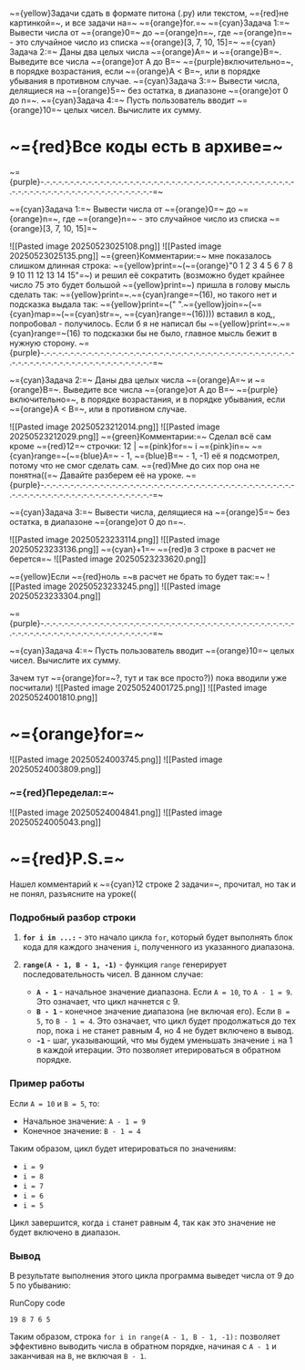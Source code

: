 ~={yellow}Задачи сдать в формате питона (.py) или текстом, ~={red}не картинкой=~, и все задачи на=~ ~={orange}for.=~
~={cyan}Задача 1:=~ Вывести числа от ~={orange}0=~ до ~={orange}n=~, где ~={orange}n=~ - это случайное число из списка ~={orange}[3, 7, 10, 15]=~
~={cyan}Задача 2:=~ Даны два целых числа ~={orange}A=~ и ~={orange}В=~. Выведите все числа ~={orange}от A до B=~ ~={purple}включительно=~, в порядке возрастания, если ~={orange}A < B=~, или в порядке убывания в противном случае.
~={cyan}Задача 3:=~ Вывести числа, делящиеся на ~={orange}5=~ без остатка, в диапазоне ~={orange}от 0 до n=~.
~={cyan}Задача 4:=~ Пусть пользователь вводит ~={orange}10=~ целых чисел. Вычислите их сумму.

# ~={red}Все коды есть в архиве=~
~={purple}-.-.-.-.-.-.-.-.-.-.-.-.-.-.-.-.-.-.-.-.-.-.-.-.-.-.-.-.-.-.-.-.-.-.-.-.-.-.-.-.-.-.-.-.-.-.-.-.-.-.-.-.-.-.-.-.-.-.-.-.-.-.-.-.-.-.-=~

~={cyan}Задача 1:=~ Вывести числа от ~={orange}0=~ до ~={orange}n=~, где ~={orange}n=~ - это случайное число из списка ~={orange}[3, 7, 10, 15]=~

![[Pasted image 20250523025108.png]]
![[Pasted image 20250523025135.png]]
~={green}Комментарии:=~ мне показалось слишком длинная строка:
~={yellow}print=~(~={orange}"0 1 2 3 4 5 6 7 8 9 10 11 12 13 14 15"=~)
и решил её сократить (возможно будет крайнее число 75 это будет большой ~={yellow}print=~)
пришла в голову мысль сделать так: ~={yellow}print=~.~={cyan}range=~(16), но такого нет и подсказка выдала так:
~={yellow}print=~(" ".~={yellow}join=~(~={cyan}map=~(~={cyan}str=~, ~={cyan}range=~(16))))
вставил в код,, попробовал - получилось.
Если б я не написал бы ~={yellow}print=~.~={cyan}range=~(16) то подсказки бы не было, главное мысль бежит в нужную сторону.
~={purple}-.-.-.-.-.-.-.-.-.-.-.-.-.-.-.-.-.-.-.-.-.-.-.-.-.-.-.-.-.-.-.-.-.-.-.-.-.-.-.-.-.-.-.-.-.-.-.-.-.-.-.-.-.-.-.-.-.-.-.-.-.-.-.-.-.-.-=~

~={cyan}Задача 2:=~ Даны два целых числа ~={orange}A=~ и ~={orange}В=~. Выведите все числа ~={orange}от A до B=~ ~={purple}включительно=~, в порядке возрастания, и в порядке убывания, если ~={orange}A < B=~, или в противном случае.

![[Pasted image 20250523212014.png]]
![[Pasted image 20250523212029.png]]
~={green}Комментарии:=~
Сделал всё сам кроме ~={red}12=~ строчки:      12    |      ~={pink}for=~ i ~={pink}in=~ ~={cyan}range=~(~={blue}A=~ - 1, ~={blue}B=~ - 1, -1)
её я подсмотрел, потому что не смог сделать сам.
~={red}Мне до сих пор она не понятна((=~ Давайте разберем её на уроке.
~={purple}-.-.-.-.-.-.-.-.-.-.-.-.-.-.-.-.-.-.-.-.-.-.-.-.-.-.-.-.-.-.-.-.-.-.-.-.-.-.-.-.-.-.-.-.-.-.-.-.-.-.-.-.-.-.-.-.-.-.-.-.-.-.-.-.-.-.-=~

~={cyan}Задача 3:=~ Вывести числа, делящиеся на ~={orange}5=~ без остатка, в диапазоне ~={orange}от 0 до n=~.

![[Pasted image 20250523233114.png]]
![[Pasted image 20250523233136.png]]
~={cyan}+1=~ ~={red}в 3 строке в расчет не берется=~
![[Pasted image 20250523233620.png]]


~={yellow}Если ~={red}ноль =~в расчет не брать то будет так:=~
![[Pasted image 20250523233245.png]]
![[Pasted image 20250523233304.png]]

~={purple}-.-.-.-.-.-.-.-.-.-.-.-.-.-.-.-.-.-.-.-.-.-.-.-.-.-.-.-.-.-.-.-.-.-.-.-.-.-.-.-.-.-.-.-.-.-.-.-.-.-.-.-.-.-.-.-.-.-.-.-.-.-.-.-.-.-.-=~

~={cyan}Задача 4:=~ Пусть пользователь вводит ~={orange}10=~ целых чисел. Вычислите их сумму.

Зачем тут ~={orange}for=~?, тут и так все просто?)) пока вводили уже посчитали)
![[Pasted image 20250524001725.png]]
![[Pasted image 20250524001810.png]]
# ~={orange}for=~
![[Pasted image 20250524003745.png]]
![[Pasted image 20250524003809.png]]
### ~={red}Переделал:=~
![[Pasted image 20250524004841.png]]
![[Pasted image 20250524005043.png]]

# ~={red}P.S.=~
Нашел комментарий к ~={cyan}12 строке 2 задачи=~, прочитал, но так и не понял, разъясните на уроке((
### Подробный разбор строки

1. **`for i in ...:`** - это начало цикла `for`, который будет выполнять блок кода для каждого значения `i`, полученного из указанного диапазона.
    
2. **`range(A - 1, B - 1, -1)`** - функция `range` генерирует последовательность чисел. В данном случае:
    
    - **`A - 1`** - начальное значение диапазона. Если `A = 10`, то `A - 1 = 9`. Это означает, что цикл начнется с 9.
    - **`B - 1`** - конечное значение диапазона (не включая его). Если `B = 5`, то `B - 1 = 4`. Это означает, что цикл будет продолжаться до тех пор, пока `i` не станет равным 4, но 4 не будет включено в вывод.
    - **`-1`** - шаг, указывающий, что мы будем уменьшать значение `i` на 1 в каждой итерации. Это позволяет итерироваться в обратном порядке.
    

### Пример работы

Если `A = 10` и `B = 5`, то:

- Начальное значение: `A - 1 = 9`
- Конечное значение: `B - 1 = 4`

Таким образом, цикл будет итерироваться по значениям:

- `i = 9`
- `i = 8`
- `i = 7`
- `i = 6`
- `i = 5`

Цикл завершится, когда `i` станет равным 4, так как это значение не будет включено в диапазон.

### Вывод

В результате выполнения этого цикла программа выведет числа от 9 до 5 по убыванию:

RunCopy code

`19 8 7 6 5` 

Таким образом, строка `for i in range(A - 1, B - 1, -1):` позволяет эффективно выводить числа в обратном порядке, начиная с `A - 1` и заканчивая на `B`, не включая `B - 1`.
